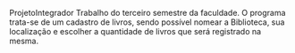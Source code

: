  ProjetoIntegrador
Trabalho do terceiro semestre da faculdade. O programa trata-se de um cadastro de livros, sendo possível nomear a Biblioteca, sua localização e escolher 
a quantidade de livros que será registrado na mesma. 

